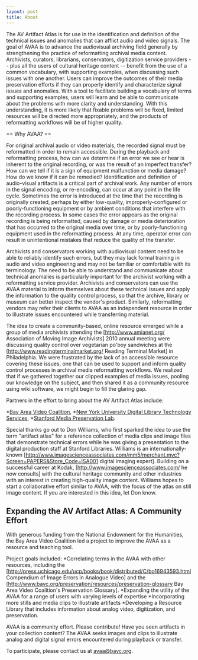 ```yaml
---
layout: post
title: About
---
```


The AV Artifact Atlas is for use in the identification and definition of the technical issues and anomalies that can afflict audio and video signals.
The goal of AVAA is to advance the audiovisual archiving field generally by strengthening the practice of reformatting archival media content. Archivists, curators, librarians, conservators, digitization service providers -- plus all the users of cultural heritage content -- benefit from the use of a common vocabulary, with supporting examples, when discussing such issues with one another. Users can improve the outcomes of their media preservation efforts if they can properly identify and characterize signal issues and anomalies. With a tool to facilitate building a vocabulary of terms and supporting examples, users will learn and be able to communicate about the problems with more clarity and understanding. With this understanding, it is more likely that fixable problems will be fixed, limited resources will be directed more appropriately, and the products of reformatting workflows will be of higher quality.


== Why AVAA? ==

For original archival audio or video materials, the recorded signal must be reformatted in order to remain accessible. During the playback and reformatting process, how can we determine if an error we see or hear is inherent to the original recording, or was the result of an imperfect transfer? How can we tell if it is a sign of equipment malfunction or media damage? How do we know if it can be remedied?
Identification and definition of audio-visual artifacts is a critical part of archival work. Any number of errors in the signal encoding, or re-encoding, can occur at any point in the life cycle. Sometimes the error is introduced at the time that the recording is originally created, perhaps by either low-quality, improperly-configured or poorly-functioning equipment or by ambient conditions that interfere with the recording process. In some cases the error appears as the original recording is being reformatted, caused by damage or media deterioration that has occurred to the original media over time, or by poorly-functioning equipment used in the reformatting process. At any time, operator error can result in unintentional mistakes that reduce the quality of the transfer.

Archivists and conservators working with audiovisual content need to be able to reliably identify such errors, but they may lack formal training in audio and video engineering and may not be familiar or comfortable with its terminology. The need to be able to understand and communicate about technical anomalies is particularly important for the archivist working with a reformatting service provider. Archivists and conservators can use the AVAA material to inform themselves about these technical issues and apply the information to the quality control process, so that the archive, library or museum can better inspect the vendor's product. Similarly, reformatting vendors may refer their clients to AVAA as an independent resource in order to illustrate issues encountered while transferring material.

The idea to create a community-based, online resource emerged while a group of media archivists attending the [http://www.amianet.org/ Association of Moving Image Archivists] 2010 annual meeting were discussing quality control over vegetarian po'boy sandwiches at the [http://www.readingterminalmarket.org/ Reading Terminal Market] in Philadelphia. We were frustrated by the lack of an accessible resource covering these issues, one that can be used to support and inform quality control processes in archival media reformatting workflows. We realized that if we gathered together our clipped examples of media issues, pooling our knowledge on the subject, and then shared it as a community resource using wiki software, we might begin to fill the glaring gap.

Partners in the effort to bring about the AV Artifact Atlas include:

*[Bay Area Video Coalition](http://bavc.org/preservation),
*[New York University Digital Library Technology Services](http://dlib.nyu.edu/dlts/),
*[Stanford Media Preservation Lab](http://library.stanford.edu/research/digitization-services/labs/stanford-media-preservation-lab).

Special thanks go out to Don Williams, who first sparked the idea to use the term "artifact atlas" for a reference collection of media clips and image files that demonstrate technical errors while he was giving a presentation to the digital production staff at Stanford Libraries. Williams is an internationally-known [http://www.imagescienceassociates.com/mm5/merchant.mvc?Screen=PAPERS&Store_Code=ISA001 digital imaging expert]. Building on a successful career at Kodak, [http://www.imagescienceassociates.com/ he now consults] with the cultural heritage community and other industries with an interest in creating high-quality image content. Williams hopes to start a collaborative effort similar to AVAA, with the focus of the atlas on still image content. If you are interested in this idea, let Don know.

## Expanding the AV Artifact Atlas: A Community Effort

With generous funding from the National Endowment for the Humanities, the Bay Area Video Coalition led a project to improve the AVAA as a resource and teaching tool.

Project goals included:
*Correlating terms in the AVAA with other resources, including the [http://press.uchicago.edu/ucp/books/book/distributed/C/bo16943593.html Compendium of Image Errors in Analogue Video] and the [http://www.bavc.org/preservation/resources/preservation-glossary Bay Area Video Coalition's Preservation Glossary].
*Expanding the utility of the AVAA for a range of users with varying levels of expertise
*Incorporating more stills and media clips to illustrate artifacts
*Developing a Resource Library that includes information about analog video, digitization, and preservation.

AVAA is a community effort. Please contribute! Have you seen artifacts in your collection content? The AVAA seeks images and clips to illustrate analog and digital signal errors encountered during playback or transfer.

To participate, please contact us at avaa@bavc.org.

